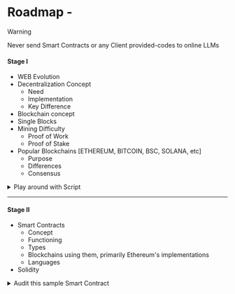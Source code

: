# Roadmap -

> [!WARNING]
> Never send Smart Contracts or any Client provided-codes to online LLMs

#### Stage I
- WEB Evolution
- Decentralization Concept
    - Need
    - Implementation
    - Key Difference
- Blockchain concept
- Single Blocks
- Mining Difficulty
    - Proof of Work
    - Proof of Stake
- Popular Blockchains [ETHEREUM, BITCOIN, BSC, SOLANA, etc]
    - Purpose
    - Differences
    - Consensus



<details>
  <summary>Play around with Script</summary>
  Blockchain Theory Example -
  
  ```javascript
const HASH_ALG = require('crypto-js/sha256');

class SingleBlock {
    constructor (time, data, prevHash = '\tGENESIS BLOCK') {
        this.time = time;
        this.data = data;
        this.prevHash = prevHash;
        //Dependencies
        this.hash = this.generateHash();this.nothing = 0;
    }
    generateHash() { return HASH_ALG(this.index + this.prevHash + JSON.stringify(this.data) + this.time + this.nothing).toString() }
    proofOfWork(intensity, prove){
        while (this.hash.substring(0, intensity) != Array(intensity + 1).join(prove)){ this.nothing++; this.hash = this.generateHash(); }
        console.log("Block Added/Mined: ");
        console.log(this) }
}

class Blockchain{
    constructor() { this.chain = [this.initGenesis()]; this.intensity = 5; this.prove = '0' }
    initGenesis() { return new SingleBlock('3:00:01-12/1/2017', "GENESIS"); }
    fetchLatest() { return this.chain[this.chain.length - 1]; }
    blockAdd(newBlock) {
        newBlock.prevHash = this.fetchLatest().hash;
        newBlock.proofOfWork(this.intensity, this.prove);
        this.chain.push(newBlock);
        console.log(this.chainCheck()) }
    chainCheck() {
        for(let i=1; i<this.chain.length; i++){
            const curBlock = this.chain[i];const prevBlock = this.chain[i - 1];
            if(curBlock.hash !== curBlock.generateHash()) { return false; }
            if(curBlock.prevHash != prevBlock.hash) { return false; }
            return true;} }
}

var Catcoin = new Blockchain();
console.log("\n[+] Mining New Block...");
Catcoin.blockAdd(new SingleBlock('7:47:01-12/1/2018',
{ amount: 1000000, sender: "Rohit", reciever: "Joel" }));
console.log("\n[+] Mining New Block...");
Catcoin.blockAdd(new SingleBlock('15:02:00-2/6/2018',
{ kickstart_amount: 5000, sender: ["Google", "META"], reciever: "Walter", project:'VR Game' }));
console.log("\n[+] Mining New Block...");
Catcoin.blockAdd(new SingleBlock('18:00:01-9/5/2019',
{ reward: 'Steam GiftCard : $10', quantity: 200, sender: "Fuzail", reciever: "Izran" }));

// Represent
let ch = Catcoin.chain;
console.log("\n\n\n[>] BLOCKCHAIN:\n\nBlock 0\tGENESIS BLOCK");
for(let i=1; i<ch.length; i++){
    console.log("  ||\t\t\t^^\n  VV\t\t\t|| - "+ch[i].prevHash);
    console.log("Block "+i+" - "+ch[i].hash+"\n"); }


  ```
</details>

<hr />

#### Stage II
- Smart Contracts
    - Concept
    - Functioning
    - Types
    - Blockchains using them, primarily Ethereum's implementations
    - Languages
- Solidity

<details>
  <summary>Audit this sample Smart Contract</summary>
  
> [!WARNING]
> Never send Smart Contracts or any Client provided-codes to online LLMs

```javascript
// SPDX-License-Identifier: MIT
pragma solidity ^0.8.0;

contract SimpleBank {
    mapping(address => uint256) public balances;

    // Deposit Ether into the contract
    function deposit() public payable {
        balances[msg.sender] += msg.value;
    }

    // Withdraw Ether from the contract
    function withdraw(uint256 _amount) public {
        require(balances[msg.sender] >= _amount, "Insufficient balance");
        (bool success, ) = msg.sender.call{value: _amount}("");
        require(success, "Transfer failed");
        balances[msg.sender] -= _amount;
    }
}
```
</details>



